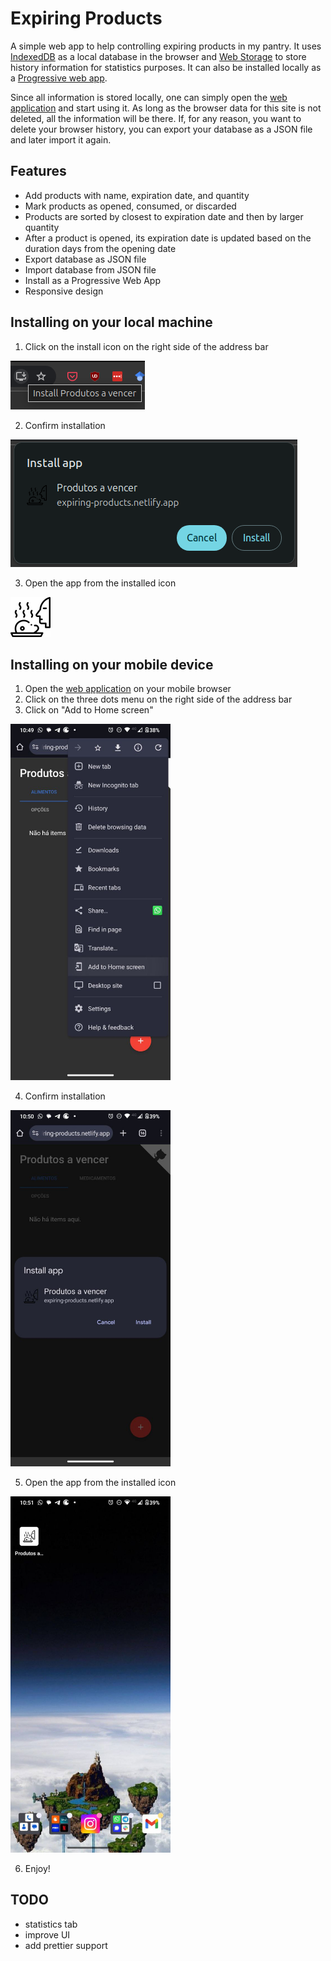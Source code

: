 # Expiring Products

A simple web app to help controlling expiring products in my pantry. It uses [IndexedDB](https://developer.mozilla.org/en-US/docs/Web/API/IndexedDB_API) as a local database in the browser and [Web Storage](https://developer.mozilla.org/en-US/docs/Web/API/Web_Storage_API) to store history information for statistics purposes. It can also be installed locally as a [Progressive web app](https://developer.mozilla.org/en-US/docs/Web/Progressive_web_apps).

Since all information is stored locally, one can simply open the [web application](https://expiring-products.netlify.app/) and start using it. As long as the browser data for this site is not deleted, all the information will be there. If, for any reason, you want to delete your browser history, you can export your database as a JSON file and later import it again.

## Features

- Add products with name, expiration date, and quantity
- Mark products as opened, consumed, or discarded
- Products are sorted by closest to expiration date and then by larger quantity
- After a product is opened, its expiration date is updated based on the duration days from the opening date
- Export database as JSON file
- Import database from JSON file
- Install as a Progressive Web App
- Responsive design

## Installing on your local machine

1. Click on the install icon on the right side of the address bar

![Install as PWA](./readme_img/install_pwa_desktop.png)

2. Confirm installation

![Confirm installation](./readme_img/install_pwa_desktop_confirmation.png)

3. Open the app from the installed icon

<img src="./assets/img/favicon.png" alt="favicon" width="64"/>

## Installing on your mobile device

1. Open the [web application](https://expiring-products.netlify.app/) on your mobile browser
2. Click on the three dots menu on the right side of the address bar
3. Click on "Add to Home screen"

<img src="./readme_img/install_pwa_mobile.jpg" alt="Add to home screen" width="256"/>

4. Confirm installation

<img src="./readme_img/install_pwa_mobile_confirmation.jpg" alt="Confirm installation" width="256"/>

5. Open the app from the installed icon

<img src="./readme_img/pwa_mobile_icon.jpg" alt="App icon" width="256"/>

6. Enjoy!

## TODO

- statistics tab
- improve UI
- add prettier support
